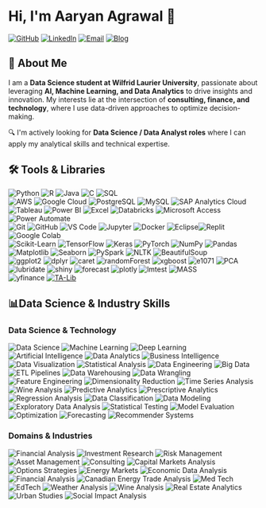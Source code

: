 # Hi, I'm Aaryan Agrawal 👋  

[![GitHub](https://img.shields.io/badge/GitHubRepo-Aaryan--Agr-181717?style=flat&logo=github)](https://github.com/Aaryan-Agr?tab=repositories)
[![LinkedIn](https://img.shields.io/badge/LinkedIn-Aaryan%20Agrawal-0A66C2?style=flat&logo=linkedin&logoColor=white)](https://www.linkedin.com/in/aaryan-agrawal01)
[![Email](https://img.shields.io/badge/Email-aaryan.agr1610%40gmail.com-D14836?style=flat&logo=gmail&logoColor=white)](mailto:aaryan.agr1610@gmail.com)
[![Blog](https://img.shields.io/badge/Blog-Coming%20Soon-blue?style=flat&logo=code)](https://medium.com/@aaryan.agr1610)

## 🚀 About Me  


I am a **Data Science student at Wilfrid Laurier University**, passionate about leveraging **AI, Machine Learning, and Data Analytics** to drive insights and innovation. My interests lie at the intersection of **consulting, finance, and technology**, where I use data-driven approaches to optimize decision-making.  

🔍 I'm actively looking for **Data Science / Data Analyst roles** where I can apply my analytical skills and technical expertise.  


## 🛠️ Tools & Libraries  

![Python](https://img.shields.io/badge/-Python-black?style=flat-square&logo=Python) ![R](https://img.shields.io/badge/-R-276DC3?style=flat-square&logo=R) ![Java](https://img.shields.io/badge/-Java-007396?style=flat-square&logo=java) ![C](https://img.shields.io/badge/-C-00599C?style=flat-square&logo=c) ![SQL](https://img.shields.io/badge/-SQL-4479A1?style=flat-square&logo=sqlite)  <br>![AWS](https://img.shields.io/badge/-AWS-232F3E?style=flat-square&logo=amazon-aws) ![Google Cloud](https://img.shields.io/badge/-Google%20Cloud-4285F4?style=flat-square&logo=google-cloud) ![PostgreSQL](https://img.shields.io/badge/-PostgreSQL-336791?style=flat-square&logo=postgresql) ![MySQL](https://img.shields.io/badge/-MySQL-black?style=flat-square&logo=mysql) ![SAP Analytics Cloud](https://img.shields.io/badge/-SAP%20Analytics%20Cloud-003366?style=flat-square&logo=sap) <br> ![Tableau](https://img.shields.io/badge/-Tableau-E97627?style=flat-square&logo=tableau) ![Power BI](https://img.shields.io/badge/-Power%20BI-F2C811?style=flat-square&logo=power-bi) ![Excel](https://img.shields.io/badge/-Excel-217346?style=flat-square&logo=microsoft-excel) ![Databricks](https://img.shields.io/badge/-Databricks-FF3621?style=flat-square&logo=databricks) ![Microsoft Access](https://img.shields.io/badge/-Microsoft%20Access-A4373A?style=flat-square&logo=microsoft-access) ![Power Automate](https://img.shields.io/badge/-Power%20Automate-0078D4?style=flat-square&logo=microsoft-power-automate)<br> ![Git](https://img.shields.io/badge/-Git-black?style=flat-square&logo=git) ![GitHub](https://img.shields.io/badge/-GitHub-181717?style=flat-square&logo=github) ![VS Code](https://img.shields.io/badge/-VS%20Code-007ACC?style=flat-square&logo=visual-studio-code) ![Jupyter](https://img.shields.io/badge/-Jupyter-F37626?style=flat-square&logo=jupyter) ![Docker](https://img.shields.io/badge/-Docker-black?style=flat-square&logo=docker) ![Eclipse](https://img.shields.io/badge/-Eclipse-2C2255?style=flat-square&logo=eclipse)![Replit](https://img.shields.io/badge/-Replit-6676F5?style=flat-square&logo=replit)![Google Colab](https://img.shields.io/badge/-Google%20Colab-F9AB00?style=flat-square&logo=googlecolab)<br> 
![Scikit-Learn](https://img.shields.io/badge/-Scikit--Learn-F7931E?style=flat-square&logo=scikit-learn) ![TensorFlow](https://img.shields.io/badge/-TensorFlow-FF6F00?style=flat-square&logo=tensorflow) ![Keras](https://img.shields.io/badge/-Keras-D00000?style=flat-square&logo=keras) ![PyTorch](https://img.shields.io/badge/-PyTorch-EE4C2C?style=flat-square&logo=pytorch) ![NumPy](https://img.shields.io/badge/-NumPy-013243?style=flat-square&logo=numpy) ![Pandas](https://img.shields.io/badge/-Pandas-150458?style=flat-square&logo=pandas) ![Matplotlib](https://img.shields.io/badge/-Matplotlib-008080?style=flat-square&logo=python) ![Seaborn](https://img.shields.io/badge/-Seaborn-3776AB?style=flat-square&logo=python) ![PySpark](https://img.shields.io/badge/-PySpark-E25A1C?style=flat-square&logo=apache-spark) ![NLTK](https://img.shields.io/badge/-NLTK-005C5C?style=flat-square&logo=nltk) ![BeautifulSoup](https://img.shields.io/badge/-BeautifulSoup-61C1F1?style=flat-square&logo=python) <br> ![ggplot2](https://img.shields.io/badge/-ggplot2-ED6A5A?style=flat-square&logo=ggplot2) ![dplyr](https://img.shields.io/badge/-dplyr-9A00D8?style=flat-square&logo=r) ![caret](https://img.shields.io/badge/-caret-808080?style=flat-square&logo=r) ![randomForest](https://img.shields.io/badge/-randomForest-008080?style=flat-square&logo=r) ![xgboost](https://img.shields.io/badge/-xgboost-3E9F44?style=flat-square&logo=xgboost) ![e1071](https://img.shields.io/badge/-e1071-0065A4?style=flat-square&logo=r) ![PCA](https://img.shields.io/badge/-PCA-FA9B00?style=flat-square&logo=r) ![lubridate](https://img.shields.io/badge/-lubridate-FF6A13?style=flat-square&logo=r) ![shiny](https://img.shields.io/badge/-shiny-2C3E50?style=flat-square&logo=r) ![forecast](https://img.shields.io/badge/-forecast-3E9F44?style=flat-square&logo=r) ![plotly](https://img.shields.io/badge/-plotly-3C99E1?style=flat-square&logo=plotly) ![lmtest](https://img.shields.io/badge/-lmtest-FF1C1C?style=flat-square&logo=r) ![MASS](https://img.shields.io/badge/-MASS-32CD32?style=flat-square&logo=r)<br>![yfinance](https://img.shields.io/badge/-yFinance-009688?style=flat-square&logo=python) [![TA-Lib](https://img.shields.io/badge/TA--Lib-FFB000?style=flat-square&logo=tradingview)](https://github.com/mrjbq7/ta-lib)  


## 📊Data Science & Industry Skills

### Data Science & Technology
![Data Science](https://img.shields.io/badge/-Data%20Science-FF6F00?style=flat-square&logo=python)
![Machine Learning](https://img.shields.io/badge/-Machine%20Learning-0277BD?style=flat-square&logo=tensorflow)
![Deep Learning](https://img.shields.io/badge/-Deep%20Learning-FF6F61?style=flat-square&logo=pytorch)
![Artificial Intelligence](https://img.shields.io/badge/-Artificial%20Intelligence-8E44AD?style=flat-square&logo=openai)
![Data Analytics](https://img.shields.io/badge/-Data%20Analytics-4CAF50?style=flat-square&logo=google-analytics)
![Business Intelligence](https://img.shields.io/badge/-Business%20Intelligence-0A66C2?style=flat-square&logo=microsoft-power-bi)
![Data Visualization](https://img.shields.io/badge/-Data%20Visualization-E37400?style=flat-square&logo=tableau)
![Statistical Analysis](https://img.shields.io/badge/-Statistical%20Analysis-008080?style=flat-square&logo=r)
![Data Engineering](https://img.shields.io/badge/-Data%20Engineering-FF5733?style=flat-square&logo=apache-spark)
![Big Data](https://img.shields.io/badge/-Big%20Data-3F51B5?style=flat-square&logo=databricks)
![ETL Pipelines](https://img.shields.io/badge/-ETL%20Pipelines-673AB7?style=flat-square&logo=amazon-redshift)
![Data Warehousing](https://img.shields.io/badge/-Data%20Warehousing-9C27B0?style=flat-square&logo=postgresql)
![Data Wrangling](https://img.shields.io/badge/-Data%20Wrangling-009688?style=flat-square&logo=pandas)
![Feature Engineering](https://img.shields.io/badge/-Feature%20Engineering-1976D2?style=flat-square&logo=scikit-learn)
![Dimensionality Reduction](https://img.shields.io/badge/-Dimensionality%20Reduction-FFC107?style=flat-square&logo=pca)
![Time Series Analysis](https://img.shields.io/badge/-Time%20Series%20Analysis-FF9800?style=flat-square&logo=python)
![Wine Analysis](https://img.shields.io/badge/Wine%20Analysis-6A4E5B?style=flat-square&logo=wine-glass)
![Predictive Analytics](https://img.shields.io/badge/Predictive%20Analytics-yellowgreen)
![Prescriptive Analytics](https://img.shields.io/badge/Prescriptive%20Analytics-lightgray)
![Regression Analysis](https://img.shields.io/badge/Regression%20Analysis-orange)
![Data Classification](https://img.shields.io/badge/Data%20Classification-darkorange)
![Data Modeling](https://img.shields.io/badge/Data%20Modeling-royalblue)
![Exploratory Data Analysis](https://img.shields.io/badge/Exploratory%20Data%20Analysis-forestgreen)
![Statistical Testing](https://img.shields.io/badge/Statistical%20Testing-lightblue)
![Model Evaluation](https://img.shields.io/badge/Model%20Evaluation-yellow)
![Optimization](https://img.shields.io/badge/Optimization-forestgreen)
![Forecasting](https://img.shields.io/badge/Forecasting-darkorange)
![Recommender Systems](https://img.shields.io/badge/Recommender%20Systems-deepskyblue)

### Domains & Industries
![Financial Analysis](https://img.shields.io/badge/-Financial%20Analysis-125D98?style=flat-square&logo=adobe-acrobat-reader)
![Investment Research](https://img.shields.io/badge/-Investment%20Research-0A66C2?style=flat-square&logo=microsoft-excel)
![Risk Management](https://img.shields.io/badge/-Risk%20Management-6A1B9A?style=flat-square&logo=marketo)
![Asset Management](https://img.shields.io/badge/-Asset%20Management-2E7D32?style=flat-square&logo=bitcoin)
![Consulting](https://img.shields.io/badge/-Consulting-34495E?style=flat-square&logo=slides)
![Capital Markets Analysis](https://img.shields.io/badge/Capital%20Markets%20Analysis-blue)
![Options Strategies](https://img.shields.io/badge/Options%20Strategies-green)
![Energy Markets](https://img.shields.io/badge/Energy%20Markets-orange)
![Economic Data Analysis](https://img.shields.io/badge/Economic%20Data%20Analysis-lightblue)
![Financial Analysis](https://img.shields.io/badge/Financial%20Analysis-darkgreen)
![Canadian Energy Trade Analysis](https://img.shields.io/badge/Canadian%20Energy%20Trade%20Analysis-yellow)
![Med Tech](https://img.shields.io/badge/Medical%20Technology-FF8C00?style=flat-square&logo=healthcare)
![EdTech](https://img.shields.io/badge/Educational%20Technology-FF9800?style=flat-square&logo=edu)
![Weather Analysis](https://img.shields.io/badge/Weather%20Analysis-2196F3?style=flat-square&logo=cloud)
![Wine Analysis](https://img.shields.io/badge/Wine%20Analysis-9C27B0?style=flat-square&logo=wine)
![Real Estate Analytics](https://img.shields.io/badge/Real%20Estate%20Analytics-0D47A1?style=flat-square&logo=google-chrome)
![Urban Studies](https://img.shields.io/badge/Urban%20Studies-8E44AD?style=flat-square&logo=citymapper)
![Social Impact Analysis](https://img.shields.io/badge/Social%20Impact%20Analysis-43A047?style=flat-square&logo=twitter)


